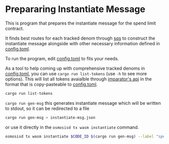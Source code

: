 # Prepararing Instantiate Message

This is program that prepares the instantiate message for the spend limit contract.

It finds best routes for each tracked denom through [sqs](https://github.com/osmosis-labs/sqs) to construct the instantiate message alongside with other necessary information defined in [config.toml](./config.toml).

To run the program, edit [config.toml](./config.toml) to fits your needs.

As a tool to help coming up with comprehensive tracked denoms in [config.toml](./config.toml), you can use `cargo run list-tokens` (use `-h` to see more options).
This will list all tokens avaialble through [imparator's api](https://api-osmosis.imperator.co/swagger/) in the format that is copy-pasteable to [config.toml](./config.toml).

```bash
cargo run list-tokens
```

`cargo run gen-msg` this generates instantiate message which will be written to stdout, so it can be redirected to a file

```bash
cargo run gen-msg > instantiate-msg.json
```

or use it directly in the `osmosisd tx wasm instantiate` command.

```bash
osmosisd tx wasm instantiate $CODE_ID $(cargo run gen-msg) --label "spend-limit" --no-admin --gas-prices 0.25uosmo --gas auto --gas-adjustment 1.5 --from $ACCOUNT
```

